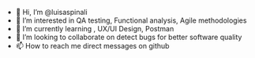 - 👋 Hi, I’m @luisaspinali
- 👀 I’m interested in QA testing, Functional analysis, Agile methodologies
- 🌱 I’m currently learning , UX/UI Design, Postman
- 💞️ I’m looking to collaborate on detect bugs for better software quality
- 📫 How to reach me direct messages on github

<!---
luisaspinali/luisaspinali is a ✨ special ✨ repository because its `README.md` (this file) appears on your GitHub profile.
You can click the Preview link to take a look at your changes.
--->
